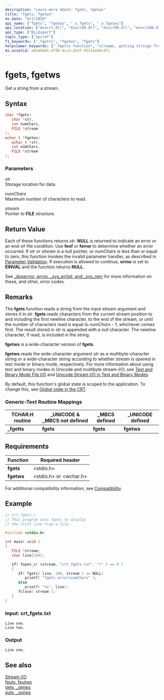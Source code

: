 ```yaml
---
description: "Learn more about: fgets, fgetws"
title: "fgets, fgetws"
ms.date: "4/2/2020"
api_name: ["fgets", "fgetws", "_o_fgets", "_o_fgetws"]
api_location: ["msvcrt.dll", "msvcr80.dll", "msvcr90.dll", "msvcr100.dll", "msvcr100_clr0400.dll", "msvcr110.dll", "msvcr110_clr0400.dll", "msvcr120.dll", "msvcr120_clr0400.dll", "ucrtbase.dll", "api-ms-win-crt-stdio-l1-1-0.dll", "api-ms-win-crt-private-l1-1-0.dll"]
api_type: ["DLLExport"]
topic_type: ["apiref"]
f1_keywords: ["_fgetts", "fgetws", "fgets"]
helpviewer_keywords: ["_fgetts function", "streams, getting strings from", "streams, reading from", "fgets function", "fgetws function", "fgetts function"]
ms.assetid: ad549bb5-df98-4ccd-a53f-95114e60c4fc
---
```

# fgets, fgetws

Get a string from a stream.

## Syntax

```C
char *fgets(
   char *str,
   int numChars,
   FILE *stream
);
wchar_t *fgetws(
   wchar_t *str,
   int numChars,
   FILE *stream
);
```

### Parameters

*str*<br/>
Storage location for data.

*numChars*<br/>
Maximum number of characters to read.

*stream*<br/>
Pointer to **FILE** structure.

## Return Value

Each of these functions returns *str*. **NULL** is returned to indicate an error or an end-of-file condition. Use **feof** or **ferror** to determine whether an error occurred. If *str* or *stream* is a null pointer, or *numChars* is less than or equal to zero, this function invokes the invalid parameter handler, as described in [Parameter Validation](../../c-runtime-library/parameter-validation.md). If execution is allowed to continue, **errno** is set to **EINVAL** and the function returns **NULL**.

See [_doserrno, errno, _sys_errlist, and _sys_nerr](../../c-runtime-library/errno-doserrno-sys-errlist-and-sys-nerr.md) for more information on these, and other, error codes.

## Remarks

The **fgets** function reads a string from the input *stream* argument and stores it in *str*. **fgets** reads characters from the current stream position to and including the first newline character, to the end of the stream, or until the number of characters read is equal to *numChars* - 1, whichever comes first. The result stored in *str* is appended with a null character. The newline character, if read, is included in the string.

**fgetws** is a wide-character version of **fgets**.

**fgetws** reads the wide-character argument *str* as a multibyte-character string or a wide-character string according to whether *stream* is opened in text mode or binary mode, respectively. For more information about using text and binary modes in Unicode and multibyte stream-I/O, see [Text and Binary Mode File I/O](../../c-runtime-library/text-and-binary-mode-file-i-o.md) and [Unicode Stream I/O in Text and Binary Modes](../../c-runtime-library/unicode-stream-i-o-in-text-and-binary-modes.md).

By default, this function's global state is scoped to the application. To change this, see [Global state in the CRT](../global-state.md).

### Generic-Text Routine Mappings

|TCHAR.H routine|_UNICODE & _MBCS not defined|_MBCS defined|_UNICODE defined|
|---------------------|------------------------------------|--------------------|-----------------------|
|**_fgetts**|**fgets**|**fgets**|**fgetws**|

## Requirements

|Function|Required header|
|--------------|---------------------|
|**fgets**|\<stdio.h>|
|**fgetws**|\<stdio.h> or \<wchar.h>|

For additional compatibility information, see [Compatibility](../../c-runtime-library/compatibility.md).

## Example

```C
// crt_fgets.c
// This program uses fgets to display
// the first line from a file.

#include <stdio.h>

int main( void )
{
   FILE *stream;
   char line[100];

   if( fopen_s( &stream, "crt_fgets.txt", "r" ) == 0 )
   {
      if( fgets( line, 100, stream ) == NULL)
         printf( "fgets error\numChars" );
      else
         printf( "%s", line);
      fclose( stream );
   }
}
```

### Input: crt_fgets.txt

```Input
Line one.
Line two.
```

### Output

```Output
Line one.
```

## See also

[Stream I/O](../../c-runtime-library/stream-i-o.md)<br/>
[fputs, fputws](fputs-fputws.md)<br/>
[gets, _getws](../../c-runtime-library/gets-getws.md)<br/>
[puts, _putws](puts-putws.md)<br/>
